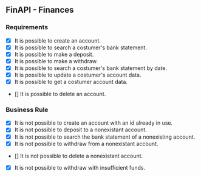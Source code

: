 ## FinAPI - Finances

### Requirements

- [x] It is possible to create an account.
- [x] It is possible to search a costumer's bank statement.
- [x] It is possible to make a deposit.
- [x] It is possible to make a withdraw.
- [x] It is possible to search a costumer's bank statement by date.
- [x] It is possible to update a costumer's account data.
- [x] It is possible to get a costumer account data.
- [] It is possible to delete an account.

### Business Rule

- [x] It is not possible to create an account with an id already in use.
- [x] It is not possible to deposit to a nonexistant account.
- [x] It is not possible to search the bank statement of a nonexisting account.
- [x] It is not possible to withdraw from a nonexistant account.
- [] It is not possible to delete a nonexistant account.
- [x] It is not possible to withdraw with insufficient funds.

